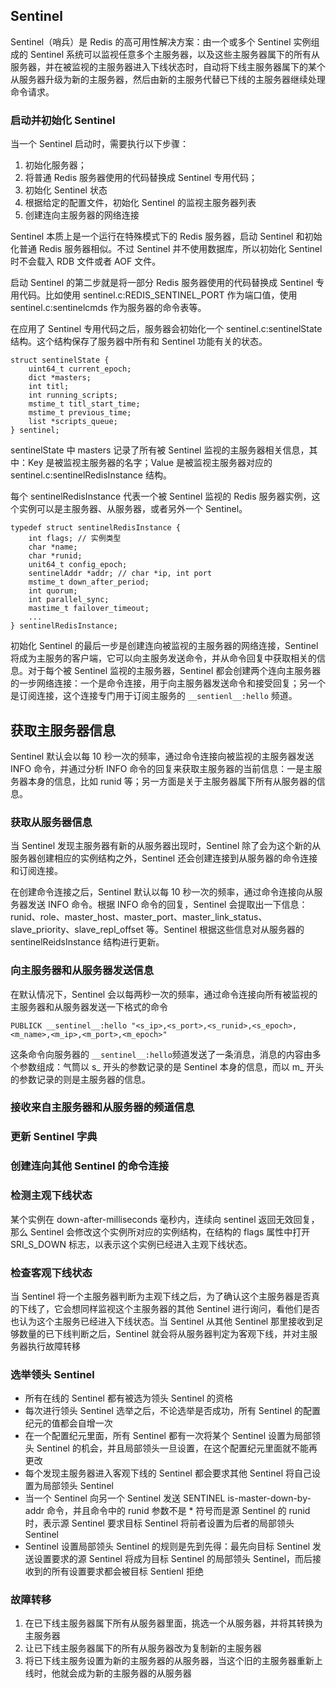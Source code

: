 ## Sentinel
Sentinel（哨兵）是 Redis 的高可用性解决方案：由一个或多个 Sentinel 实例组成的 Sentinel 系统可以监视任意多个主服务器，以及这些主服务器属下的所有从服务器，并在被监视的主服务器进入下线状态时，自动将下线主服务器属下的某个从服务器升级为新的主服务器，然后由新的主服务代替已下线的主服务器继续处理命令请求。

### 启动并初始化 Sentinel
当一个 Sentinel 启动时，需要执行以下步骤：
1. 初始化服务器；
2. 将普通 Redis 服务器使用的代码替换成 Sentinel 专用代码；
3. 初始化 Sentinel 状态
4. 根据给定的配置文件，初始化 Sentinel 的监视主服务器列表
5. 创建连向主服务器的网络连接

Sentinel 本质上是一个运行在特殊模式下的 Redis 服务器，启动 Sentinel 和初始化普通 Redis 服务器相似。不过 Sentinel 并不使用数据库，所以初始化 Sentinel 时不会载入 RDB 文件或者 AOF 文件。

启动 Sentinel 的第二步就是将一部分 Redis 服务器使用的代码替换成 Sentinel 专用代码。比如使用 sentinel.c:REDIS_SENTINEL_PORT 作为端口值，使用 sentinel.c:sentinelcmds 作为服务器的命令表等。

在应用了 Sentinel 专用代码之后，服务器会初始化一个 sentinel.c:sentinelState 结构。这个结构保存了服务器中所有和 Sentinel 功能有关的状态。
```
struct sentinelState {
    uint64_t current_epoch;
    dict *masters;
    int titl;
    int running_scripts;
    mstime_t titl_start_time;
    mstime_t previous_time;
    list *scripts_queue;
} sentinel;
```
sentinelState 中 masters 记录了所有被 Sentinel 监视的主服务器相关信息，其中：Key 是被监视主服务器的名字；Value 是被监视主服务器对应的 sentinel.c:sentinelRedisInstance 结构。

每个 sentinelRedisInstance 代表一个被 Sentinel 监视的 Redis 服务器实例，这个实例可以是主服务器、从服务器，或者另外一个 Sentinel。
```
typedef struct sentinelRedisInstance {
    int flags; // 实例类型
    char *name;
    char *runid;
    unit64_t config_epoch;
    sentinelAddr *addr; // char *ip, int port
    mstime_t down_after_period;
    int quorum;
    int parallel_sync;
    mastime_t failover_timeout;
    ...
} sentinelRedisInstance;
```
初始化 Sentinel 的最后一步是创建连向被监视的主服务器的网络连接，Sentinel 将成为主服务的客户端，它可以向主服务发送命令，并从命令回复中获取相关的信息。对于每个被 Sentinel 监视的主服务器，Sentinel 都会创建两个连向主服务器的一步网络连接：一个是命令连接，用于向主服务器发送命令和接受回复；另一个是订阅连接，这个连接专门用于订阅主服务的 `__sentienl__:hello` 频道。

## 获取主服务器信息
Sentinel 默认会以每 10 秒一次的频率，通过命令连接向被监视的主服务器发送 INFO 命令，并通过分析 INFO 命令的回复来获取主服务器的当前信息：一是主服务器本身的信息，比如 runid 等；另一方面是关于主服务器属下所有从服务器的信息。

### 获取从服务器信息
当 Sentinel 发现主服务器有新的从服务器出现时，Sentinel 除了会为这个新的从服务器创建相应的实例结构之外，Sentinel 还会创建连接到从服务器的命令连接和订阅连接。

在创建命令连接之后，Sentinel 默认以每 10 秒一次的频率，通过命令连接向从服务器发送 INFO 命令。根据 INFO 命令的回复，Sentinel 会提取出一下信息：runid、role、master_host、master_port、master_link_status、slave_priority、slave_repl_offset 等。Sentinel 根据这些信息对从服务器的 sentinelReidsInstance 结构进行更新。

### 向主服务器和从服务器发送信息
在默认情况下，Sentinel 会以每两秒一次的频率，通过命令连接向所有被监视的主服务器和从服务器发送一下格式的命令
```
PUBLICK __sentinel__:hello "<s_ip>,<s_port>,<s_runid>,<s_epoch>,<m_name>,<m_ip>,<m_port>,<m_epoch>"
```
这条命令向服务器的 `__sentinel__:hello`频道发送了一条消息，消息的内容由多个参数组成：气筒以 s_ 开头的参数记录的是 Sentinel 本身的信息，而以 m_ 开头的参数记录的则是主服务器的信息。

### 接收来自主服务器和从服务器的频道信息

### 更新 Sentinel 字典

### 创建连向其他 Sentinel 的命令连接

### 检测主观下线状态
某个实例在 down-after-milliseconds 毫秒内，连续向 sentinel 返回无效回复，那么 Sentinel 会修改这个实例所对应的实例结构，在结构的 flags 属性中打开 SRI_S_DOWN 标志，以表示这个实例已经进入主观下线状态。

### 检查客观下线状态
当 Sentinel 将一个主服务器判断为主观下线之后，为了确认这个主服务器是否真的下线了，它会想同样监视这个主服务器的其他 Sentinel 进行询问，看他们是否也认为这个主服务已经进入下线状态。当 Sentinel 从其他 Sentinel 那里接收到足够数量的已下线判断之后，Sentinel 就会将从服务器判定为客观下线，并对主服务器执行故障转移

### 选举领头 Sentinel
- 所有在线的 Sentinel 都有被选为领头 Sentinel 的资格
- 每次进行领头 Sentinel 选举之后，不论选举是否成功，所有 Sentinel 的配置纪元的值都会自增一次
- 在一个配置纪元里面，所有 Sentinel 都有一次将某个 Sentinel 设置为局部领头 Sentinel 的机会，并且局部领头一旦设置，在这个配置纪元里面就不能再更改
- 每个发现主服务器进入客观下线的 Sentinel 都会要求其他 Sentinel 将自己设置为局部领头 Sentinel
- 当一个 Sentinel 向另一个 Sentinel 发送 SENTINEL is-master-down-by-addr 命令，并且命令中的 runid 参数不是 * 符号而是源 Sentinel 的 runid 时，表示源 Sentinel 要求目标 Sentinel 将前者设置为后者的局部领头 Sentinel
- Sentinel 设置局部领头 Sentinel 的规则是先到先得：最先向目标 Sentinel 发送设置要求的源 Sentinel 将成为目标 Sentinel 的局部领头 Sentinel，而后接收到的所有设置要求都会被目标 Sentienl 拒绝

### 故障转移
1. 在已下线主服务器属下所有从服务器里面，挑选一个从服务器，并将其转换为主服务器
2. 让已下线主服务器属下的所有从服务器改为复制新的主服务器
3. 将已下线主服务设置为新的主服务器的从服务器，当这个旧的主服务器重新上线时，他就会成为新的主服务器的从服务器
